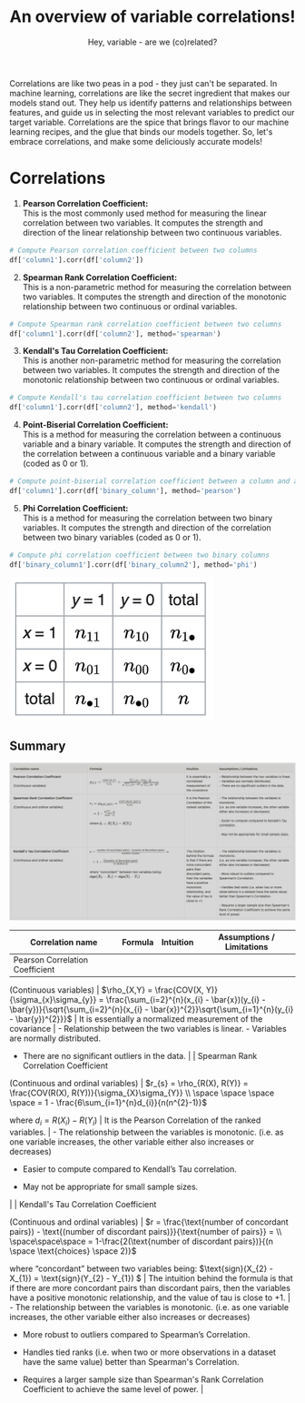 ﻿---
layout: post
title: An overview of variable correlations!
subtitle: Hey, variable - are we (co)related?
katex: true
image: /img/correlations/small-correlation-and-causation.png
bigimg: /img/correlations/Correlation_examples_big.png
tags: [machine-learning, mathematics, correlation]
---

Correlations are like two peas in a pod - they just can't be separated. In machine learning, correlations are like the secret ingredient that makes our models stand out. They help us identify patterns and relationships between features, and guide us in selecting the most relevant variables to predict our target variable. Correlations are the spice that brings flavor to our machine learning recipes, and the glue that binds our models together. So, let's embrace correlations, and make some deliciously accurate models!

# Correlations

1. **Pearson Correlation Coefficient:** <br>
This is the most commonly used method for measuring the linear correlation between two variables. It computes the strength and direction of the linear relationship between two continuous variables.

```python
# Compute Pearson correlation coefficient between two columns
df['column1'].corr(df['column2'])
```


2. **Spearman Rank Correlation Coefficient:** <br>
This is a non-parametric method for measuring the correlation between two variables. It computes the strength and direction of the monotonic relationship between two continuous or ordinal variables.

```python
# Compute Spearman rank correlation coefficient between two columns
df['column1'].corr(df['column2'], method='spearman')
```


3. **Kendall's Tau Correlation Coefficient:** <br>
This is another non-parametric method for measuring the correlation between two variables. It computes the strength and direction of the monotonic relationship between two continuous or ordinal variables.

```python
# Compute Kendall's tau correlation coefficient between two columns
df['column1'].corr(df['column2'], method='kendall')
```


4. **Point-Biserial Correlation Coefficient:** <br>
This is a method for measuring the correlation between a continuous variable and a binary variable. It computes the strength and direction of the correlation between a continuous variable and a binary variable (coded as 0 or 1).

```python
# Compute point-biserial correlation coefficient between a column and a binary column
df['column1'].corr(df['binary_column'], method='pearson')
```


5. **Phi Correlation Coefficient:** <br>
This is a method for measuring the correlation between two binary variables. It computes the strength and direction of the correlation between two binary variables (coded as 0 or 1).

```python
# Compute phi correlation coefficient between two binary columns
df['binary_column1'].corr(df['binary_column2'], method='phi')
```

![](/img/correlations/groups.png)



## Summary

![](/img/correlations/correlations_summary.png)



| Correlation name | Formula | Intuition | Assumptions / Limitations |
| --- | --- | --- | --- |
| Pearson Correlation Coefficient

(Continuous variables) | 
$\rho_{X,Y} = \frac{COV(X, Y)}{\sigma_{x}\sigma_{y}} = \frac{\sum_{i=2}^{n}(x_{i} - \bar{x})(y_{i} - \bar{y})}{\sqrt{\sum_{i=2}^{n}(x_{i} - \bar{x})^{2}}\sqrt{\sum_{i=1}^{n}(y_{i} - \bar{y})^{2}}}$ | It is essentially a normalized measurement of the covariance | - Relationship between the two variables is linear. - Variables are normally distributed.
- There are no significant outliers in the data. |
| Spearman Rank Correlation Coefficient

(Continuous and ordinal variables)
 | 
$r_{s} = \rho_{R(X), R(Y)} = \frac{COV(R(X), R(Y))}{\sigma_{X}\sigma_{Y}} \\ \space \space \space \space = 1 - \frac{6\sum_{i=1}^{n}d_{i}}{n(n^{2}-1)}$ 

where $d_{i} = R(X_{i}) - R(Y_{i})$ | It is the Pearson Correlation of the ranked variables. | - The relationship between the variables is monotonic.
(i.e. as one variable increases, the other variable either also increases or decreases)

- Easier to compute compared to Kendall’s Tau correlation.

- May not be appropriate for small sample sizes.

 |
| Kendall's Tau Correlation Coefficient

(Continuous and ordinal variables) | $r = \frac{\text{number of concordant pairs}) - \text{(number of discordant pairs)}}{\text{number of pairs}} = \\ \space\space\space = 1-\frac{2(\text{number of discordant pairs})}{(n \space \text{choices} \space 2)}$

where “concordant” between two variables being:
$\text{sign}(X_{2} - X_{1}) = \text{sign}(Y_{2} - Y_{1}) $ | The intuition behind the formula is that if there are more concordant pairs than discordant pairs, then the variables have a positive monotonic relationship, and the value of tau is close to +1. | - The relationship between the variables is monotonic.
(i.e. as one variable increases, the other variable either also increases or decreases)

- More robust to outliers compared to Spearman’s Correlation.

- Handles tied ranks (i.e. when two or more observations in a dataset have the same value) better than Spearman's Correlation.

- Requires a larger sample size than Spearman's Rank Correlation Coefficient to achieve the same level of power. |